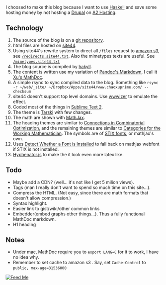 I choosed to make this blog because I want to use [Haskell](http://www.haskell.org/) and save some hosting money by not hosting a [Drupal](http://drupal.org/) on [A2 Hosting](http://www.a2hosting.com/).

## Technology

1.  The source of the blog is on a [git repository](https://github.com/Mgccl/blog). 
2.  html files are hosted on [site44](http://http://www.site44.com/). 
3.  Using site44's rewrite system to direct all `/files` request to [amazon s3](http://aws.amazon.com/s3/), see [`/redirects.site44.txt`](/redirects.site44.txt). Also the mimetypes texts are useful. See [`/mimetypes.site44.txt`](/mimetypes.site44.txt)
4.  The blog source is compiled by [hakyll](http://jaspervdj.be/hakyll/).
5.  The content is written use my variation of [Pandoc's Markdown](http://johnmacfarlane.net/pandoc/README.html#pandocs-markdown), I call it [Xu's MathDoc](https://github.com/Mgccl/blog/blob/master/mathdoc.hs).
6.  A simple rsync to sync compiled data to the blog. Something like `rsync -r ~/web/_site/ ~/Dropbox/Apps/site44/www.chaoxuprime.com/ --checksum`
7.  site44 doesn't support top level domains. Use [wwwizer](http://wwwizer.com/naked-domain-redirect) to emulate the effect.
8.  Coded most of the things in [Sublime Text 2](http://www.sublimetext.com/2).
9.  The theme is [Tarski](http://tarskitheme.com/) with few changes.
10. The math are shown with [MathJax](http://www.mathjax.org).
11. The heading themes are similar to [Connections in Combinatorial Optimization](http://www.amazon.com/gp/product/0199205272/ref=as_li_ss_tl?ie=UTF8&camp=1789&creative=390957&creativeASIN=0199205272&linkCode=as2&tag=fighterempire-20), and the remaining themes are similar to [Categories for the Working Mathematician](http://www.amazon.com/gp/product/0387984038/ref=as_li_ss_tl?ie=UTF8&camp=1789&creative=390957&creativeASIN=0387984038&linkCode=as2&tag=fighterempire-20). The symbols are of [STIX fonts](http://www.stixfonts.org/), or mathjax's own.
12. Uses [Detect Whether a Font is Installed](http://www.kirupa.com/html5/detect_whether_font_is_installed.htm) to fall back on mathjax webfont if STIX is not installed.
13. [Hyphenator.js](https://code.google.com/p/hyphenator/) to make the it look even more latex like.

## Todo

- Maybe add a CDN? (well... it's not like I get 5 milion views).
- Tags (man I really don't want to spend so much time on this site...).
- Compress the HTML. (Not easy, since there are math formats that doesn't allow compression.)
- Syntax highlight.
- Easier link to gist/wiki/other common links
- Embedder(embed graphs other things...). Thus a fully functional MathDoc markdown.
- H1 heading

## Notes

- Under mac, MathDoc require you to `export LANG=C` for it to work, I have no idea why.
- Remember to set cache to amazon s3 . Say, set `Cache-Control` to `public, max-age=31536000`

[![Feed Me](http://www.pledgie.com/campaigns/19986.png?skin_name=chrome)](http://www.pledgie.com/campaigns/19986)